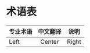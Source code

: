 # 术语表

专业术语      | 中文翻译        | 说明
:----------- | :-----------: | -----------
Left         | Center        | Right
